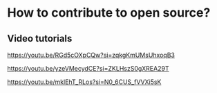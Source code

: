 # How to contribute to open source?

## Video tutorials
https://youtu.be/RGd5cOXpCQw?si=zqkgKmUMsUhxoqB3

https://youtu.be/yzeVMecydCE?si=ZKLHszS0gXREA29T

https://youtu.be/mklEhT_RLos?si=N0_6CUS_fVVXi5sK